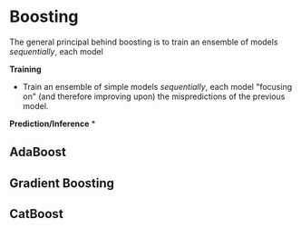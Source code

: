# Boosting

The general principal behind boosting is to train an ensemble of models *sequentially*, each model 

**Training**
* Train an ensemble of simple models *sequentially*, each model "focusing on" (and therefore improving upon) the mispredictions of the previous model.

**Prediction/Inference**
* 

## AdaBoost



## Gradient Boosting

## CatBoost
